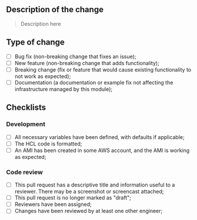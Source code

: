 ## Description of the change

> Description here

## Type of change

- [ ] Bug fix (non-breaking change that fixes an issue);
- [ ] New feature (non-breaking change that adds functionality);
- [ ] Breaking change (fix or feature that would cause existing functionality to not work as expected);
- [ ] Documentation (a documentation or example fix not affecting the infrastructure managed by this module);

## Checklists

### Development

- [ ] All necessary variables have been defined, with defaults if applicable;
- [ ] The HCL code is formatted;
- [ ] An AMI has been created in some AWS account, and the AMI is working as expected;

### Code review

- [ ] This pull request has a descriptive title and information useful to a reviewer. There may be a screenshot or screencast attached;
- [ ] This pull request is no longer marked as "draft";
- [ ] Reviewers have been assigned;
- [ ] Changes have been reviewed by at least one other engineer;
